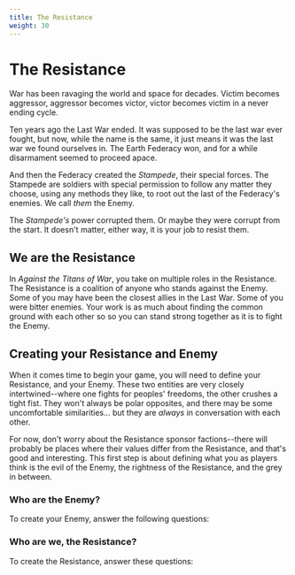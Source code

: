 ```yaml
---
title: The Resistance
weight: 30
---
```


# The Resistance

War has been ravaging the world and space for decades. Victim becomes aggressor,
aggressor becomes victor, victor becomes victim in a never ending cycle.

Ten years ago the Last War ended. It was supposed to be the last war ever
fought, but now, while the name is the same, it just means it was the last war
we found ourselves in. The Earth Federacy won, and for a while disarmament
seemed to proceed apace.

And then the Federacy created the _Stampede_, their special forces. The Stampede
are soldiers with special permission to follow any matter they choose, using any
methods they like, to root out the last of the Federacy's enemies. We call
_them_ the Enemy.

The _Stampede's_ power corrupted them. Or maybe they were corrupt from the
start. It doesn't matter, either way, it is your job to resist them.

## We are the Resistance

In _Against the Titans of War_, you take on multiple roles in the Resistance.
The Resistance is a coalition of anyone who stands against the Enemy. Some of
you may have been the closest allies in the Last War. Some of you were bitter
enemies. Your work is as much about finding the common ground with each other so
so you can stand strong together as it is to fight the Enemy.

## Creating your Resistance and Enemy

When it comes time to begin your game, you will need to define your Resistance,
and your Enemy. These two entities are very closely intertwined--where one
fights for peoples' freedoms, the other crushes a tight fist. They won't always
be polar opposites, and there may be some uncomfortable similarities... but they
are _always_ in conversation with each other.

For now, don't worry about the Resistance sponsor factions--there will probably
be places where their values differ from the Resistance, and that's good and
interesting. This first step is about defining what you as players think is the
evil of the Enemy, the rightness of the Resistance, and the grey in between.

### Who are the Enemy?

To create your Enemy, answer the following questions:

### Who are we, the Resistance?

To create the Resistance, answer these questions:

